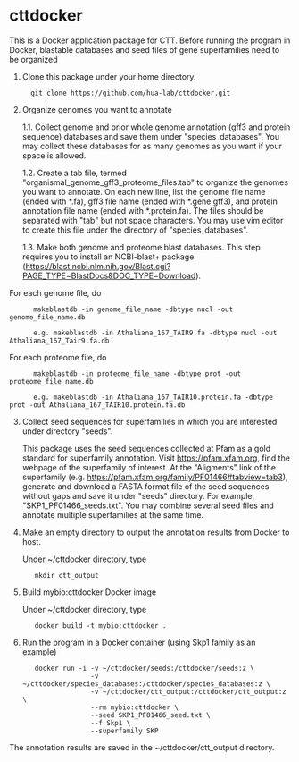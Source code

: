 # cttdocker
This is a Docker application package for CTT.  Before running the program in Docker, blastable databases and seed files of gene superfamilies need to be organized

1. Clone this package under your home directory.

         git clone https://github.com/hua-lab/cttdocker.git

2. Organize genomes you want to annotate

   1.1. Collect genome and prior whole genome annotation (gff3 and protein sequence) databases and save them under "species_databases". You may collect these databases for as many genomes as you want if your space is allowed.

   1.2. Create a tab file, termed "organismal_genome_gff3_proteome_files.tab" to organize the genomes you want to annotate. On each new line, list the genome file name (ended with *.fa), gff3 file name (ended with *.gene.gff3), and protein annotation file name (ended with *.protein.fa). The files should be separated with "tab" but not space characters. You may use vim editor to create this file under the directory of "species_databases".

   1.3. Make both genome and proteome blast databases. This step requires you to install an NCBI-blast+ package (https://blast.ncbi.nlm.nih.gov/Blast.cgi?PAGE_TYPE=BlastDocs&DOC_TYPE=Download).   

For each genome file, do

          makeblastdb -in genome_file_name -dbtype nucl -out genome_file_name.db
 
          e.g. makeblastdb -in Athaliana_167_TAIR9.fa -dbtype nucl -out Athaliana_167_Tair9.fa.db

For each proteome file, do

          makeblastdb -in proteome_file_name -dbtype prot -out proteome_file_name.db

          e.g. makeblastdb -in Athaliana_167_TAIR10.protein.fa -dbtype prot -out Athaliana_167_TAIR10.protein.fa.db

3. Collect seed sequences for superfamilies in which you are interested under directory "seeds".

    This package uses the seed sequences collected at Pfam as a gold standard for superfamily annotation. Visit https://pfam.xfam.org, find the webpage of the superfamily of interest.  At the "Aligments" link of the superfamily (e.g. https://pfam.xfam.org/family/PF01466#tabview=tab3), generate and download a FASTA format file of the seed sequences without gaps and save it under "seeds" directory. For example, "SKP1_PF01466_seeds.txt". You may combine several seed files and annotate multiple superfamilies at the same time.

4. Make an empty directory to output the annotation results from Docker to host.

   Under ~/cttdocker directory, type
   
          mkdir ctt_output

5. Build mybio:cttdocker Docker image

   Under ~/cttdocker directory, type
  
          docker build -t mybio:cttdocker .
      
6. Run the program in a Docker container (using Skp1 family as an example)

          docker run -i -v ~/cttdocker/seeds:/cttdocker/seeds:z \
                        -v ~/cttdocker/species_databases:/cttdocker/species_databases:z \
                        -v ~/cttdocker/ctt_output:/cttdocker/ctt_output:z \
                        --rm mybio:cttdocker \
                        --seed SKP1_PF01466_seed.txt \
                        --f Skp1 \
                        --superfamily SKP

The annotation results are saved in the ~/cttdocker/ctt_output directory.


      


  




